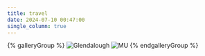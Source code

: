 ```yaml
---
title: travel
date: 2024-07-10 00:47:00
single_column: true
---
```


<div class="trm-card">
{% galleryGroup %}
  <img class="drawing" src="https://s2.loli.net/2022/08/05/tBJmQDA5ZOhMwN6.jpg" alt="Glendalough" title="Glendalough,Ireland &#10;2021-10-10" >
   <img class="drawing" src="https://s2.loli.net/2022/08/05/H4Zq6MD9hd7wkgQ.jpg" alt="MU" title="Maynooth,Ireland &#10;2021-9-12" >
{% endgalleryGroup %}
</div>
